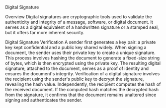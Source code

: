 Digital Signature

Overview 
Digital signatures are cryptographic tools used to validate the authenticity and integrity of a message, software, or digital document. It serves as a digital equivalent of a handwritten signature or a stamped seal, but it offers far more inherent security.

Digital Signature Verification
A sender first generates a key pair: a private key kept confidential and a public key shared widely. When signing a document, the sender uses their private key to create a unique signature. This process involves hashing the document to generate a fixed-size string of bytes, which is then encrypted using the private key. The resulting digital signature, attached to the document, serves as a proof of identity and ensures the document's integrity. Verification of a digital signature involves the recipient using the sender's public key to decrypt the signature, revealing the hash value. Independently, the recipient computes the hash of the received document. If the computed hash matches the decrypted hash from the signature, it confirms that the document remains unaltered since signing and authenticates the sender.


